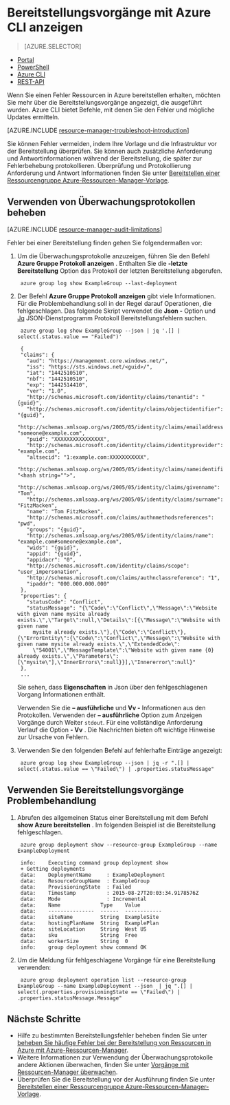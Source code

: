 <properties
   pageTitle="Bereitstellungsvorgänge mit Azure CLI anzeigen | Microsoft Azure"
   description="Beschreibt, wie mithilfe der Azure-CLI Ressourcenmanager Bereitstellung Probleme ermittelt."
   services="azure-resource-manager,virtual-machines"
   documentationCenter=""
   tags="top-support-issue"
   authors="tfitzmac"
   manager="timlt"
   editor="tysonn"/>

<tags
   ms.service="azure-resource-manager"
   ms.devlang="na"
   ms.topic="article"
   ms.tgt_pltfrm="vm-multiple"
   ms.workload="infrastructure"
   ms.date="08/15/2016"
   ms.author="tomfitz"/>

# <a name="view-deployment-operations-with-azure-cli"></a>Bereitstellungsvorgänge mit Azure CLI anzeigen

> [AZURE.SELECTOR]
- [Portal](resource-manager-troubleshoot-deployments-portal.md)
- [PowerShell](resource-manager-troubleshoot-deployments-powershell.md)
- [Azure CLI](resource-manager-troubleshoot-deployments-cli.md)
- [REST-API](resource-manager-troubleshoot-deployments-rest.md)

Wenn Sie einen Fehler Ressourcen in Azure bereitstellen erhalten, möchten Sie mehr über die Bereitstellungsvorgänge angezeigt, die ausgeführt wurden. Azure CLI bietet Befehle, mit denen Sie den Fehler und mögliche Updates ermitteln.

[AZURE.INCLUDE [resource-manager-troubleshoot-introduction](../includes/resource-manager-troubleshoot-introduction.md)]

Sie können Fehler vermeiden, indem Ihre Vorlage und die Infrastruktur vor der Bereitstellung überprüfen. Sie können auch zusätzliche Anforderung und Antwortinformationen während der Bereitstellung, die später zur Fehlerbehebung protokollieren. Überprüfung und Protokollierung Anforderung und Antwort Informationen finden Sie unter [Bereitstellen einer Ressourcengruppe Azure-Ressourcen-Manager-Vorlage](resource-group-template-deploy-cli.md).

## <a name="use-audit-logs-to-troubleshoot"></a>Verwenden von Überwachungsprotokollen beheben

[AZURE.INCLUDE [resource-manager-audit-limitations](../includes/resource-manager-audit-limitations.md)]

Fehler bei einer Bereitstellung finden gehen Sie folgendermaßen vor:

1. Um die Überwachungsprotokolle anzuzeigen, führen Sie den Befehl **Azure Gruppe Protokoll anzeigen** . Enthalten Sie die **-letzte Bereitstellung** Option das Protokoll der letzten Bereitstellung abgerufen.

        azure group log show ExampleGroup --last-deployment

2. Der Befehl **Azure Gruppe Protokoll anzeigen** gibt viele Informationen. Für die Problembehandlung soll in der Regel darauf Operationen, die fehlgeschlagen. Das folgende Skript verwendet die **Json -** Option und [Jq](https://stedolan.github.io/jq/) JSON-Dienstprogramm Protokoll Bereitstellungsfehlern suchen.

        azure group log show ExampleGroup --json | jq '.[] | select(.status.value == "Failed")'
        
        {
        "claims": {
          "aud": "https://management.core.windows.net/",
          "iss": "https://sts.windows.net/<guid>/",
          "iat": "1442510510",
          "nbf": "1442510510",
          "exp": "1442514410",
          "ver": "1.0",
          "http://schemas.microsoft.com/identity/claims/tenantid": "{guid}",
          "http://schemas.microsoft.com/identity/claims/objectidentifier": "{guid}",
          "http://schemas.xmlsoap.org/ws/2005/05/identity/claims/emailaddress": "someone@example.com",
          "puid": "XXXXXXXXXXXXXXXX",
          "http://schemas.microsoft.com/identity/claims/identityprovider": "example.com",
          "altsecid": "1:example.com:XXXXXXXXXXX",
          "http://schemas.xmlsoap.org/ws/2005/05/identity/claims/nameidentifier": "<hash string="">",
          "http://schemas.xmlsoap.org/ws/2005/05/identity/claims/givenname": "Tom",
          "http://schemas.xmlsoap.org/ws/2005/05/identity/claims/surname": "FitzMacken",
          "name": "Tom FitzMacken",
          "http://schemas.microsoft.com/claims/authnmethodsreferences": "pwd",
          "groups": "{guid}",
          "http://schemas.xmlsoap.org/ws/2005/05/identity/claims/name": "example.com#someone@example.com",
          "wids": "{guid}",
          "appid": "{guid}",
          "appidacr": "0",
          "http://schemas.microsoft.com/identity/claims/scope": "user_impersonation",
          "http://schemas.microsoft.com/claims/authnclassreference": "1",
          "ipaddr": "000.000.000.000"
        },
        "properties": {
          "statusCode": "Conflict",
          "statusMessage": "{\"Code\":\"Conflict\",\"Message\":\"Website with given name mysite already exists.\",\"Target\":null,\"Details\":[{\"Message\":\"Website with given name
            mysite already exists.\"},{\"Code\":\"Conflict\"},{\"ErrorEntity\":{\"Code\":\"Conflict\",\"Message\":\"Website with given name mysite already exists.\",\"ExtendedCode\":
            \"54001\",\"MessageTemplate\":\"Website with given name {0} already exists.\",\"Parameters\":[\"mysite\"],\"InnerErrors\":null}}],\"Innererror\":null}"
        },
        ...

    Sie sehen, dass **Eigenschaften** in Json über den fehlgeschlagenen Vorgang Informationen enthält.

    Verwenden Sie die **– ausführliche** und **Vv -** Informationen aus den Protokollen.  Verwenden der **– ausführliche** Option zum Anzeigen Vorgänge durch Weiter `stdout`. Für eine vollständige Anforderung Verlauf die Option **- Vv** . Die Nachrichten bieten oft wichtige Hinweise zur Ursache von Fehlern.

3. Verwenden Sie den folgenden Befehl auf fehlerhafte Einträge angezeigt:

        azure group log show ExampleGroup --json | jq -r ".[] | select(.status.value == \"Failed\") | .properties.statusMessage"


## <a name="use-deployment-operations-to-troubleshoot"></a>Verwenden Sie Bereitstellungsvorgänge Problembehandlung

1. Abrufen des allgemeinen Status einer Bereitstellung mit dem Befehl **show Azure bereitstellen** . Im folgenden Beispiel ist die Bereitstellung fehlgeschlagen.

        azure group deployment show --resource-group ExampleGroup --name ExampleDeployment
        
        info:    Executing command group deployment show
        + Getting deployments
        data:    DeploymentName     : ExampleDeployment
        data:    ResourceGroupName  : ExampleGroup
        data:    ProvisioningState  : Failed
        data:    Timestamp          : 2015-08-27T20:03:34.9178576Z
        data:    Mode               : Incremental
        data:    Name             Type    Value
        data:    ---------------  ------  ------------
        data:    siteName         String  ExampleSite
        data:    hostingPlanName  String  ExamplePlan
        data:    siteLocation     String  West US
        data:    sku              String  Free
        data:    workerSize       String  0
        info:    group deployment show command OK

2. Um die Meldung für fehlgeschlagene Vorgänge für eine Bereitstellung verwenden:

        azure group deployment operation list --resource-group ExampleGroup --name ExampleDeployment --json  | jq ".[] | select(.properties.provisioningState == \"Failed\") | .properties.statusMessage.Message"


## <a name="next-steps"></a>Nächste Schritte

- Hilfe zu bestimmten Bereitstellungsfehler beheben finden Sie unter [beheben Sie häufige Fehler bei der Bereitstellung von Ressourcen in Azure mit Azure-Ressourcen-Manager](resource-manager-common-deployment-errors.md).
- Weitere Informationen zur Verwendung der Überwachungsprotokolle andere Aktionen überwachen, finden Sie unter [Vorgänge mit Ressourcen-Manager überwachen](resource-group-audit.md).
- Überprüfen Sie die Bereitstellung vor der Ausführung finden Sie unter [Bereitstellen einer Ressourcengruppe Azure-Ressourcen-Manager-Vorlage](resource-group-template-deploy.md).
